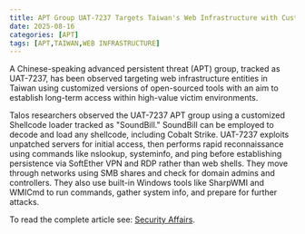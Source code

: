 ```yaml
---
title: APT Group UAT-7237 Targets Taiwan's Web Infrastructure with Custom Tools
date: 2025-08-16
categories: [APT]
tags: [APT,TAIWAN,WEB INFRASTRUCTURE]
---
```


A Chinese-speaking advanced persistent threat (APT) group, tracked as UAT-7237, has been observed targeting web infrastructure entities in Taiwan using customized versions of open-sourced tools with an aim to establish long-term access within high-value victim environments.

Talos researchers observed the UAT-7237 APT group using a customized Shellcode loader tracked as "SoundBill." SoundBill can be employed to decode and load any shellcode, including Cobalt Strike.
UAT-7237 exploits unpatched servers for initial access, then performs rapid reconnaissance using commands like nslookup, systeminfo, and ping before establishing persistence via SoftEther VPN and RDP rather than web shells.
They move through networks using SMB shares and check for domain admins and controllers. They also use built-in Windows tools like SharpWMI and WMICmd to run commands, gather system info, and prepare for further attacks.

To read the complete article see: [Security Affairs](https://securityaffairs.com/181195/apt/taiwan-web-infrastructure-targeted-by-apt-uat-7237-with-custom-toolset.html).